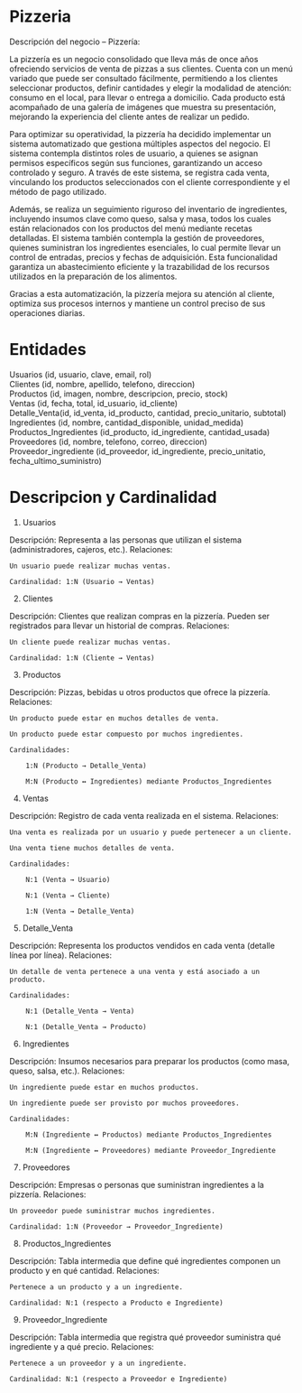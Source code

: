 # Pizzeria
Descripción del negocio – Pizzería:

La pizzería es un negocio consolidado que lleva más de once años ofreciendo servicios de venta de pizzas a sus clientes. Cuenta con un menú variado que puede ser consultado fácilmente, permitiendo a los clientes seleccionar productos, definir cantidades y elegir la modalidad de atención: consumo en el local, para llevar o entrega a domicilio. Cada producto está acompañado de una galería de imágenes que muestra su presentación, mejorando la experiencia del cliente antes de realizar un pedido.

Para optimizar su operatividad, la pizzería ha decidido implementar un sistema automatizado que gestiona múltiples aspectos del negocio. El sistema contempla distintos roles de usuario, a quienes se asignan permisos específicos según sus funciones, garantizando un acceso controlado y seguro. A través de este sistema, se registra cada venta, vinculando los productos seleccionados con el cliente correspondiente y el método de pago utilizado.

Además, se realiza un seguimiento riguroso del inventario de ingredientes, incluyendo insumos clave como queso, salsa y masa, todos los cuales están relacionados con los productos del menú mediante recetas detalladas. El sistema también contempla la gestión de proveedores, quienes suministran los ingredientes esenciales, lo cual permite llevar un control de entradas, precios y fechas de adquisición. Esta funcionalidad garantiza un abastecimiento eficiente y la trazabilidad de los recursos utilizados en la preparación de los alimentos.

Gracias a esta automatización, la pizzería mejora su atención al cliente, optimiza sus procesos internos y mantiene un control preciso de sus operaciones diarias.

# Entidades 
Usuarios (id, usuario, clave, email, rol)         
Clientes (id, nombre, apellido, telefono, direccion)              
Productos (id, imagen, nombre, descripcion, precio, stock)            
Ventas (id, fecha, total, id_usuario, id_cliente)            
Detalle_Venta(id, id_venta, id_producto, cantidad, precio_unitario, subtotal)          
Ingredientes (id, nombre, cantidad_disponible, unidad_medida)             
Productos_Ingredientes (id_producto, id_ingrediente, cantidad_usada)            
Proveedores (id, nombre, telefono, correo, direccion)               
Proveedor_ingrediente (id_proveedor, id_ingrediente, precio_unitatio, fecha_ultimo_suministro)       

# Descripcion y Cardinalidad
 1. Usuarios

Descripción: Representa a las personas que utilizan el sistema (administradores, cajeros, etc.).
Relaciones:

    Un usuario puede realizar muchas ventas.

    Cardinalidad: 1:N (Usuario → Ventas)

 2. Clientes

Descripción: Clientes que realizan compras en la pizzería. Pueden ser registrados para llevar un historial de compras.
Relaciones:

    Un cliente puede realizar muchas ventas.

    Cardinalidad: 1:N (Cliente → Ventas)

 3. Productos

Descripción: Pizzas, bebidas u otros productos que ofrece la pizzería.
Relaciones:

    Un producto puede estar en muchos detalles de venta.

    Un producto puede estar compuesto por muchos ingredientes.

    Cardinalidades:

        1:N (Producto → Detalle_Venta)

        M:N (Producto ↔ Ingredientes) mediante Productos_Ingredientes

 4. Ventas

Descripción: Registro de cada venta realizada en el sistema.
Relaciones:

    Una venta es realizada por un usuario y puede pertenecer a un cliente.

    Una venta tiene muchos detalles de venta.

    Cardinalidades:

        N:1 (Venta → Usuario)

        N:1 (Venta → Cliente)

        1:N (Venta → Detalle_Venta)

 5. Detalle_Venta

Descripción: Representa los productos vendidos en cada venta (detalle línea por línea).
Relaciones:

    Un detalle de venta pertenece a una venta y está asociado a un producto.

    Cardinalidades:

        N:1 (Detalle_Venta → Venta)

        N:1 (Detalle_Venta → Producto)

 6. Ingredientes

Descripción: Insumos necesarios para preparar los productos (como masa, queso, salsa, etc.).
Relaciones:

    Un ingrediente puede estar en muchos productos.

    Un ingrediente puede ser provisto por muchos proveedores.

    Cardinalidades:

        M:N (Ingrediente ↔ Productos) mediante Productos_Ingredientes

        M:N (Ingrediente ↔ Proveedores) mediante Proveedor_Ingrediente

 7. Proveedores

Descripción: Empresas o personas que suministran ingredientes a la pizzería.
Relaciones:

    Un proveedor puede suministrar muchos ingredientes.

    Cardinalidad: 1:N (Proveedor → Proveedor_Ingrediente)

 8. Productos_Ingredientes

Descripción: Tabla intermedia que define qué ingredientes componen un producto y en qué cantidad.
Relaciones:

    Pertenece a un producto y a un ingrediente.

    Cardinalidad: N:1 (respecto a Producto e Ingrediente)

 9. Proveedor_Ingrediente

Descripción: Tabla intermedia que registra qué proveedor suministra qué ingrediente y a qué precio.
Relaciones:

    Pertenece a un proveedor y a un ingrediente.

    Cardinalidad: N:1 (respecto a Proveedor e Ingrediente)
